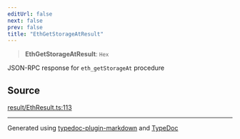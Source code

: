```yaml
---
editUrl: false
next: false
prev: false
title: "EthGetStorageAtResult"
---
```


> **EthGetStorageAtResult**: `Hex`

JSON-RPC response for `eth_getStorageAt` procedure

## Source

[result/EthResult.ts:113](https://github.com/evmts/tevm-monorepo/blob/main/packages/actions-types/src/result/EthResult.ts#L113)

***
Generated using [typedoc-plugin-markdown](https://www.npmjs.com/package/typedoc-plugin-markdown) and [TypeDoc](https://typedoc.org/)
